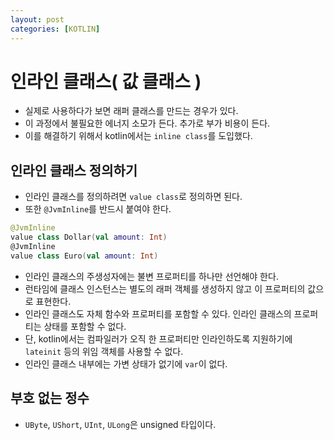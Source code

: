 ```yaml
---
layout: post
categories: [KOTLIN]
---
```



# 인라인 클래스( 값 클래스 )

 - 실제로 사용하다가 보면 래퍼 클래스를 만드는 경우가 있다. 
 - 이 과정에서 불필요한 에너지 소모가 든다. 추가로 부가 비용이 든다.
 - 이를 해결하기 위해서 kotlin에서는 `inline class`를 도입했다.

## 인라인 클래스 정의하기
- 인라인 클래스를 정의하려면 `value class`로 정의하면 된다.
- 또한 `@JvmInline`를 반드시 붙여야 한다.

```kotlin
@JvmInline
value class Dollar(val amount: Int)
@JvmInline
value class Euro(val amount: Int)
```

- 인라인 클래스의 주생성자에는 불변 프로퍼티를 하나만 선언해야 한다.
- 런타임에 클래스 인스턴스는 별도의 래퍼 객체를 생성하지 않고 이 프로퍼티의 값으로 표현한다.
- 인라인 클래스도 자체 함수와 프로퍼티를 포함할 수 있다. 인라인 클래스의 프로퍼티는 상태를 포함할 수 없다.
- 단, kotlin에서는 컴파일러가 오직 한 프로퍼티만 인라인하도록 지원하기에 `lateinit` 등의 위임 객체를 사용할 수 없다.
- 인라인 클래스 내부에는 가변 상태가 없기에 `var`이 없다.

## 부호 없는 정수 
- `UByte`, `UShort`, `UInt`, `ULong`은 unsigned 타입이다.